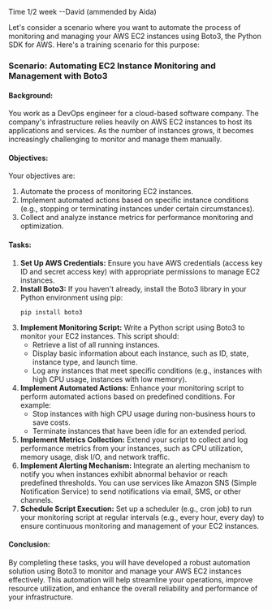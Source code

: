 Time 1/2 week --David (ammended by Aida)

Let's consider a scenario where you want to automate the process of monitoring and managing your AWS EC2 instances using Boto3, the Python SDK for AWS. Here's a training scenario for this purpose:
### Scenario: Automating EC2 Instance Monitoring and Management with Boto3
#### Background:
You work as a DevOps engineer for a cloud-based software company. The company's infrastructure relies heavily on AWS EC2 instances to host its applications and services. As the number of instances grows, it becomes increasingly challenging to monitor and manage them manually.
#### Objectives:
Your objectives are:
1. Automate the process of monitoring EC2 instances.
2. Implement automated actions based on specific instance conditions (e.g., stopping or terminating instances under certain circumstances).
3. Collect and analyze instance metrics for performance monitoring and optimization.
#### Tasks:
1. **Set Up AWS Credentials:**
   Ensure you have AWS credentials (access key ID and secret access key) with appropriate permissions to manage EC2 instances.
2. **Install Boto3:**
   If you haven't already, install the Boto3 library in your Python environment using pip:
   ```
   pip install boto3
   ```
3. **Implement Monitoring Script:**
   Write a Python script using Boto3 to monitor your EC2 instances. This script should:
   - Retrieve a list of all running instances.
   - Display basic information about each instance, such as ID, state, instance type, and launch time.
   - Log any instances that meet specific conditions (e.g., instances with high CPU usage, instances with low memory).
4. **Implement Automated Actions:**
   Enhance your monitoring script to perform automated actions based on predefined conditions. For example:
   - Stop instances with high CPU usage during non-business hours to save costs.
   - Terminate instances that have been idle for an extended period.
5. **Implement Metrics Collection:**
   Extend your script to collect and log performance metrics from your instances, such as CPU utilization, memory usage, disk I/O, and network traffic.
6. **Implement Alerting Mechanism:**
   Integrate an alerting mechanism to notify you when instances exhibit abnormal behavior or reach predefined thresholds. You can use services like Amazon SNS (Simple Notification Service) to send notifications via email, SMS, or other channels.
7. **Schedule Script Execution:**
   Set up a scheduler (e.g., cron job) to run your monitoring script at regular intervals (e.g., every hour, every day) to ensure continuous monitoring and management of your EC2 instances.
#### Conclusion:
By completing these tasks, you will have developed a robust automation solution using Boto3 to monitor and manage your AWS EC2 instances effectively. This automation will help streamline your operations, improve resource utilization, and enhance the overall reliability and performance of your infrastructure.